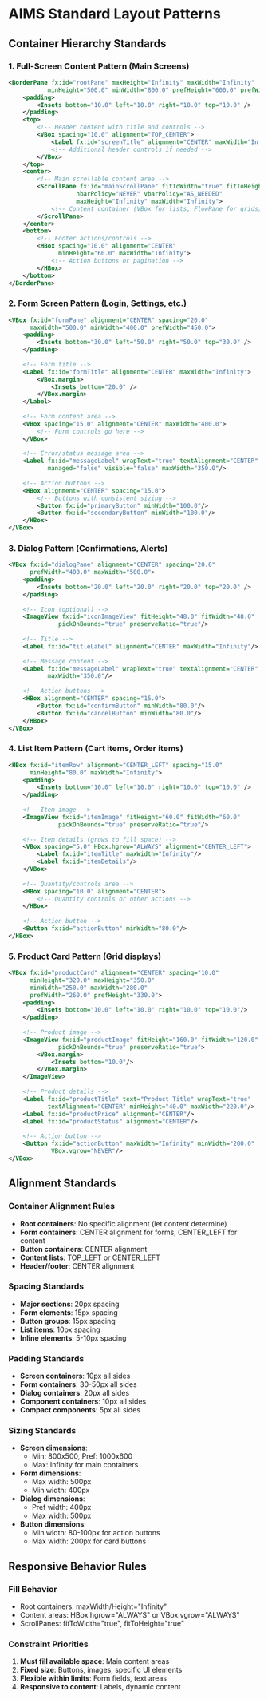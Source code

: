 # AIMS Standard Layout Patterns

## Container Hierarchy Standards

### 1. Full-Screen Content Pattern (Main Screens)
```xml
<BorderPane fx:id="rootPane" maxHeight="Infinity" maxWidth="Infinity" 
           minHeight="500.0" minWidth="800.0" prefHeight="600.0" prefWidth="1000.0">
    <padding>
        <Insets bottom="10.0" left="10.0" right="10.0" top="10.0" />
    </padding>
    <top>
        <!-- Header content with title and controls -->
        <VBox spacing="10.0" alignment="TOP_CENTER">
            <Label fx:id="screenTitle" alignment="CENTER" maxWidth="Infinity"/>
            <!-- Additional header controls if needed -->
        </VBox>
    </top>
    <center>
        <!-- Main scrollable content area -->
        <ScrollPane fx:id="mainScrollPane" fitToWidth="true" fitToHeight="true" 
                   hbarPolicy="NEVER" vbarPolicy="AS_NEEDED" 
                   maxHeight="Infinity" maxWidth="Infinity">
            <!-- Content container (VBox for lists, FlowPane for grids) -->
        </ScrollPane>
    </center>
    <bottom>
        <!-- Footer actions/controls -->
        <HBox spacing="10.0" alignment="CENTER" 
              minHeight="60.0" maxWidth="Infinity">
            <!-- Action buttons or pagination -->
        </HBox>
    </bottom>
</BorderPane>
```

### 2. Form Screen Pattern (Login, Settings, etc.)
```xml
<VBox fx:id="formPane" alignment="CENTER" spacing="20.0" 
      maxWidth="500.0" minWidth="400.0" prefWidth="450.0">
    <padding>
        <Insets bottom="30.0" left="50.0" right="50.0" top="30.0" />
    </padding>
    
    <!-- Form title -->
    <Label fx:id="formTitle" alignment="CENTER" maxWidth="Infinity">
        <VBox.margin>
            <Insets bottom="20.0" />
        </VBox.margin>
    </Label>
    
    <!-- Form content area -->
    <VBox spacing="15.0" alignment="CENTER" maxWidth="400.0">
        <!-- Form controls go here -->
    </VBox>
    
    <!-- Error/status message area -->
    <Label fx:id="messageLabel" wrapText="true" textAlignment="CENTER" 
           managed="false" visible="false" maxWidth="350.0"/>
    
    <!-- Action buttons -->
    <HBox alignment="CENTER" spacing="15.0">
        <!-- Buttons with consistent sizing -->
        <Button fx:id="primaryButton" minWidth="100.0"/>
        <Button fx:id="secondaryButton" minWidth="100.0"/>
    </HBox>
</VBox>
```

### 3. Dialog Pattern (Confirmations, Alerts)
```xml
<VBox fx:id="dialogPane" alignment="CENTER" spacing="20.0" 
      prefWidth="400.0" maxWidth="500.0">
    <padding>
        <Insets bottom="20.0" left="20.0" right="20.0" top="20.0" />
    </padding>
    
    <!-- Icon (optional) -->
    <ImageView fx:id="iconImageView" fitHeight="48.0" fitWidth="48.0" 
              pickOnBounds="true" preserveRatio="true"/>
    
    <!-- Title -->
    <Label fx:id="titleLabel" alignment="CENTER" maxWidth="Infinity"/>
    
    <!-- Message content -->
    <Label fx:id="messageLabel" wrapText="true" textAlignment="CENTER" 
           maxWidth="350.0"/>
    
    <!-- Action buttons -->
    <HBox alignment="CENTER" spacing="15.0">
        <Button fx:id="confirmButton" minWidth="80.0"/>
        <Button fx:id="cancelButton" minWidth="80.0"/>
    </HBox>
</VBox>
```

### 4. List Item Pattern (Cart items, Order items)
```xml
<HBox fx:id="itemRow" alignment="CENTER_LEFT" spacing="15.0" 
      minHeight="80.0" maxWidth="Infinity">
    <padding>
        <Insets bottom="10.0" left="10.0" right="10.0" top="10.0" />
    </padding>
    
    <!-- Item image -->
    <ImageView fx:id="itemImage" fitHeight="60.0" fitWidth="60.0" 
              pickOnBounds="true" preserveRatio="true"/>
    
    <!-- Item details (grows to fill space) -->
    <VBox spacing="5.0" HBox.hgrow="ALWAYS" alignment="CENTER_LEFT">
        <Label fx:id="itemTitle" maxWidth="Infinity"/>
        <Label fx:id="itemDetails"/>
    </VBox>
    
    <!-- Quantity/controls area -->
    <HBox spacing="10.0" alignment="CENTER">
        <!-- Quantity controls or other actions -->
    </HBox>
    
    <!-- Action button -->
    <Button fx:id="actionButton" minWidth="80.0"/>
</HBox>
```

### 5. Product Card Pattern (Grid displays)
```xml
<VBox fx:id="productCard" alignment="CENTER" spacing="10.0"
      minHeight="320.0" maxHeight="350.0" 
      minWidth="250.0" maxWidth="280.0" 
      prefWidth="260.0" prefHeight="330.0">
    <padding>
        <Insets bottom="10.0" left="10.0" right="10.0" top="10.0"/>
    </padding>
    
    <!-- Product image -->
    <ImageView fx:id="productImage" fitHeight="160.0" fitWidth="120.0" 
              pickOnBounds="true" preserveRatio="true">
        <VBox.margin>
            <Insets bottom="10.0"/>
        </VBox.margin>
    </ImageView>
    
    <!-- Product details -->
    <Label fx:id="productTitle" text="Product Title" wrapText="true" 
           textAlignment="CENTER" minHeight="40.0" maxWidth="220.0"/>
    <Label fx:id="productPrice" alignment="CENTER"/>
    <Label fx:id="productStatus" alignment="CENTER"/>
    
    <!-- Action button -->
    <Button fx:id="actionButton" maxWidth="Infinity" minWidth="200.0" 
            VBox.vgrow="NEVER"/>
</VBox>
```

## Alignment Standards

### Container Alignment Rules
- **Root containers**: No specific alignment (let content determine)
- **Form containers**: CENTER alignment for forms, CENTER_LEFT for content
- **Button containers**: CENTER alignment
- **Content lists**: TOP_LEFT or CENTER_LEFT
- **Header/footer**: CENTER alignment

### Spacing Standards
- **Major sections**: 20px spacing
- **Form elements**: 15px spacing  
- **Button groups**: 15px spacing
- **List items**: 10px spacing
- **Inline elements**: 5-10px spacing

### Padding Standards
- **Screen containers**: 10px all sides
- **Form containers**: 30-50px all sides
- **Dialog containers**: 20px all sides
- **Component containers**: 10px all sides
- **Compact components**: 5px all sides

### Sizing Standards
- **Screen dimensions**: 
  - Min: 800x500, Pref: 1000x600
  - Max: Infinity for main containers
- **Form dimensions**:
  - Max width: 500px
  - Min width: 400px
- **Dialog dimensions**:
  - Pref width: 400px
  - Max width: 500px
- **Button dimensions**:
  - Min width: 80-100px for action buttons
  - Max width: 200px for card buttons

## Responsive Behavior Rules

### Fill Behavior
- Root containers: maxWidth/Height="Infinity"
- Content areas: HBox.hgrow="ALWAYS" or VBox.vgrow="ALWAYS"
- ScrollPanes: fitToWidth="true", fitToHeight="true"

### Constraint Priorities
1. **Must fill available space**: Main content areas
2. **Fixed size**: Buttons, images, specific UI elements  
3. **Flexible within limits**: Form fields, text areas
4. **Responsive to content**: Labels, dynamic content
